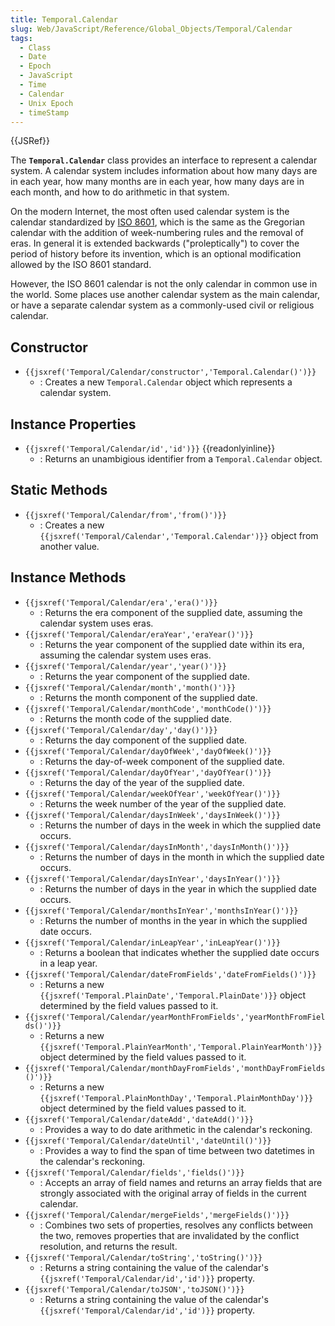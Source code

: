 ```yaml
---
title: Temporal.Calendar
slug: Web/JavaScript/Reference/Global_Objects/Temporal/Calendar
tags:
  - Class
  - Date
  - Epoch
  - JavaScript
  - Time
  - Calendar
  - Unix Epoch
  - timeStamp
---
```

{{JSRef}}

<p class="summary"><span class="seoSummary">The <strong><code>Temporal.Calendar</code></strong> class provides an interface to represent a calendar system. A calendar system includes information about how many days are in each year, how many months are in each year, how many days are in each month, and how to do arithmetic in that system.</span></p>

On the modern Internet, the most often used calendar system is the calendar
standardized by [ISO 8601](https://en.wikipedia.org/wiki/ISO_8601), which is the
same as the Gregorian calendar with the addition of week-numbering rules and the
removal of eras. In general it is extended backwards ("proleptically") to cover
the period of history before its invention, which is an optional modification
allowed by the ISO 8601 standard.

However, the ISO 8601 calendar is not the only calendar in common use in the
world. Some places use another calendar system as the main calendar, or have a
separate calendar system as a commonly-used civil or religious calendar.

## Constructor

- `{{jsxref('Temporal/Calendar/constructor','Temporal.Calendar()')}}`
  - : Creates a new `Temporal.Calendar` object which represents a calendar
    system.

## Instance Properties

- `{{jsxref('Temporal/Calendar/id','id')}}`
  {{readonlyinline}}
  - : Returns an unambigious identifier from a `Temporal.Calendar` object.

## Static Methods

- `{{jsxref('Temporal/Calendar/from','from()')}}`
  - : Creates a new
    `{{jsxref('Temporal/Calendar','Temporal.Calendar')}}`
    object from another value.

## Instance Methods

- `{{jsxref('Temporal/Calendar/era','era()')}}`
  - : Returns the era component of the supplied date, assuming the calendar
    system uses eras.
- `{{jsxref('Temporal/Calendar/eraYear','eraYear()')}}`
  - : Returns the year component of the supplied date within its era, assuming
    the calendar system uses eras.
- `{{jsxref('Temporal/Calendar/year','year()')}}`
  - : Returns the year component of the supplied date.
- `{{jsxref('Temporal/Calendar/month','month()')}}`
  - : Returns the month component of the supplied date.
- `{{jsxref('Temporal/Calendar/monthCode','monthCode()')}}`
  - : Returns the month code of the supplied date.
- `{{jsxref('Temporal/Calendar/day','day()')}}`
  - : Returns the day component of the supplied date.
- `{{jsxref('Temporal/Calendar/dayOfWeek','dayOfWeek()')}}`
  - : Returns the day-of-week component of the supplied date.
- `{{jsxref('Temporal/Calendar/dayOfYear','dayOfYear()')}}`
  - : Returns the day of the year of the supplied date.
- `{{jsxref('Temporal/Calendar/weekOfYear','weekOfYear()')}}`
  - : Returns the week number of the year of the supplied date.
- `{{jsxref('Temporal/Calendar/daysInWeek','daysInWeek()')}}`
  - : Returns the number of days in the week in which the supplied date occurs.
- `{{jsxref('Temporal/Calendar/daysInMonth','daysInMonth()')}}`
  - : Returns the number of days in the month in which the supplied date occurs.
- `{{jsxref('Temporal/Calendar/daysInYear','daysInYear()')}}`
  - : Returns the number of days in the year in which the supplied date occurs.
- `{{jsxref('Temporal/Calendar/monthsInYear','monthsInYear()')}}`
  - : Returns the number of months in the year in which the supplied date
    occurs.
- `{{jsxref('Temporal/Calendar/inLeapYear','inLeapYear()')}}`
  - : Returns a boolean that indicates whether the supplied date occurs in a
    leap year.
- `{{jsxref('Temporal/Calendar/dateFromFields','dateFromFields()')}}`
  - : Returns a new
    `{{jsxref('Temporal.PlainDate','Temporal.PlainDate')}}`
    object determined by the field values passed to it.
- `{{jsxref('Temporal/Calendar/yearMonthFromFields','yearMonthFromFields()')}}`
  - : Returns a new
    `{{jsxref('Temporal.PlainYearMonth','Temporal.PlainYearMonth')}}`
    object determined by the field values passed to it.
- `{{jsxref('Temporal/Calendar/monthDayFromFields','monthDayFromFields()')}}`
  - : Returns a new
    `{{jsxref('Temporal.PlainMonthDay','Temporal.PlainMonthDay')}}`
    object determined by the field values passed to it.
- `{{jsxref('Temporal/Calendar/dateAdd','dateAdd()')}}`
  - : Provides a way to do date arithmetic in the calendar's reckoning.
- `{{jsxref('Temporal/Calendar/dateUntil','dateUntil()')}}`
  - : Provides a way to find the span of time between two datetimes in the
    calendar's reckoning.
- `{{jsxref('Temporal/Calendar/fields','fields()')}}`
  - : Accepts an array of field names and returns an array fields that are
    strongly associated with the original array of fields in the current
    calendar.
- `{{jsxref('Temporal/Calendar/mergeFields','mergeFields()')}}`
  - : Combines two sets of properties, resolves any conflicts between the two,
    removes properties that are invalidated by the conflict resolution, and
    returns the result.
- `{{jsxref('Temporal/Calendar/toString','toString()')}}`
  - : Returns a string containing the value of the calendar's
    `{{jsxref('Temporal/Calendar/id','id')}}` property.
- `{{jsxref('Temporal/Calendar/toJSON','toJSON()')}}`
  - : Returns a string containing the value of the calendar's
    `{{jsxref('Temporal/Calendar/id','id')}}` property.
